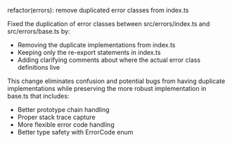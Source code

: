 refactor(errors): remove duplicated error classes from index.ts

Fixed the duplication of error classes between src/errors/index.ts and src/errors/base.ts by:

- Removing the duplicate implementations from index.ts
- Keeping only the re-export statements in index.ts
- Adding clarifying comments about where the actual error class definitions live

This change eliminates confusion and potential bugs from having duplicate implementations
while preserving the more robust implementation in base.ts that includes:

- Better prototype chain handling
- Proper stack trace capture
- More flexible error code handling
- Better type safety with ErrorCode enum
